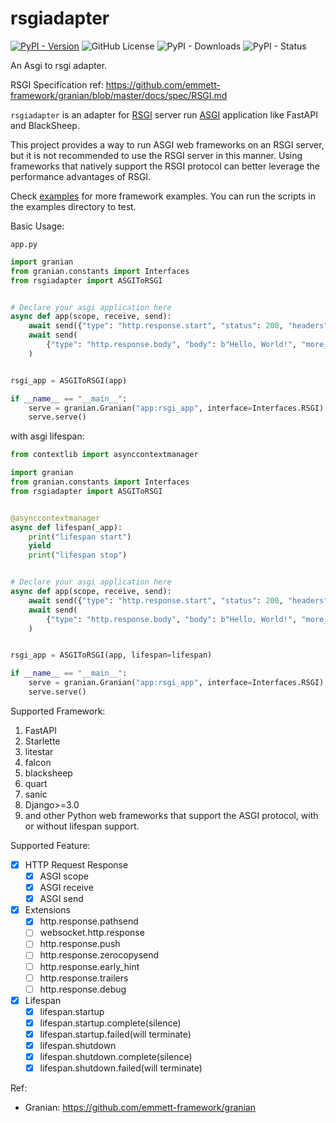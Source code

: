 # rsgiadapter

[![PyPI - Version](https://img.shields.io/pypi/v/rsgiadapter?style=for-the-badge)](https://pypi.org/project/rsgiadapter/) ![GitHub License](https://img.shields.io/github/license/belingud/rsgiadapter?style=for-the-badge) ![PyPI - Downloads](https://img.shields.io/pypi/dm/rsgiadapter?logo=pypi&cacheSeconds=86400&style=for-the-badge) ![PyPI - Status](https://img.shields.io/pypi/status/rsgiadapter?style=for-the-badge)

An Asgi to rsgi adapter.

RSGI Specification ref: https://github.com/emmett-framework/granian/blob/master/docs/spec/RSGI.md

`rsgiadapter` is an adapter for [RSGI](https://github.com/emmett-framework/granian/blob/master/docs/spec/RSGI.md) server run [ASGI](https://asgi.readthedocs.io) application like FastAPI and BlackSheep.

This project provides a way to run ASGI web frameworks on an RSGI server, but it is not recommended to use the RSGI server in this manner. Using frameworks that natively support the RSGI protocol can better leverage the performance advantages of RSGI.

Check [examples](https://github.com/belingud/rsgiadapter/tree/master/examples) for more framework examples.
You can run the scripts in the examples directory to test.

Basic Usage:

`app.py`
```python
import granian
from granian.constants import Interfaces
from rsgiadapter import ASGIToRSGI


# Declare your asgi application here
async def app(scope, receive, send):
    await send({"type": "http.response.start", "status": 200, "headers": []})
    await send(
        {"type": "http.response.body", "body": b"Hello, World!", "more_body": False}
    )


rsgi_app = ASGIToRSGI(app)

if __name__ == "__main__":
    serve = granian.Granian("app:rsgi_app", interface=Interfaces.RSGI)
    serve.serve()
```

with asgi lifespan:

```python
from contextlib import asynccontextmanager

import granian
from granian.constants import Interfaces
from rsgiadapter import ASGIToRSGI


@asynccontextmanager
async def lifespan(_app):
    print("lifespan start")
    yield
    print("lifespan stop")


# Declare your asgi application here
async def app(scope, receive, send):
    await send({"type": "http.response.start", "status": 200, "headers": []})
    await send(
        {"type": "http.response.body", "body": b"Hello, World!", "more_body": False}
    )


rsgi_app = ASGIToRSGI(app, lifespan=lifespan)

if __name__ == "__main__":
    serve = granian.Granian("app:rsgi_app", interface=Interfaces.RSGI)
    serve.serve()
```

Supported Framework:

1. FastAPI
2. Starlette
3. litestar
4. falcon
5. blacksheep
6. quart
7. sanic
8. Django>=3.0
9. and other Python web frameworks that support the ASGI protocol, with or without lifespan support.

Supported Feature:

- [x] HTTP Request Response
  - [x] ASGI scope
  - [x] ASGI receive
  - [x] ASGI send
- [x] Extensions
  - [x] http.response.pathsend
  - [ ] websocket.http.response
  - [ ] http.response.push
  - [ ] http.response.zerocopysend
  - [ ] http.response.early_hint
  - [ ] http.response.trailers
  - [ ] http.response.debug
- [x] Lifespan
  - [x] lifespan.startup
  - [x] lifespan.startup.complete(silence)
  - [x] lifespan.startup.failed(will terminate)
  - [x] lifespan.shutdown
  - [x] lifespan.shutdown.complete(silence)
  - [x] lifespan.shutdown.failed(will terminate)

Ref:

- Granian: https://github.com/emmett-framework/granian
